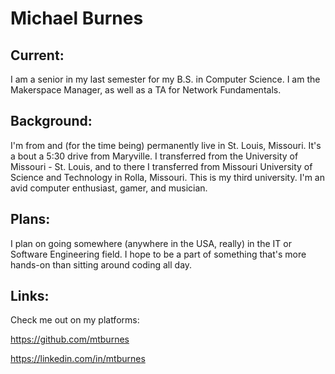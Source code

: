 # Michael Burnes
## Current:
I am a senior in my last semester for my B.S. in Computer Science. I am the Makerspace Manager, as well as a TA for Network Fundamentals. 
## Background:
I'm from and (for the time being) permanently live in St. Louis, Missouri. It's a bout a 5:30 drive from Maryville. I transferred from the University of Missouri - St. Louis, and to there I transferred from Missouri University of Science and Technology in Rolla, Missouri. This is my third university. I'm an avid computer enthusiast, gamer, and musician. 
## Plans:
I plan on going somewhere (anywhere in the USA, really) in the IT or Software Engineering field. I hope to be a part of something that's more hands-on than sitting around coding all day.

## Links:
Check me out on my platforms:

https://github.com/mtburnes

https://linkedin.com/in/mtburnes

